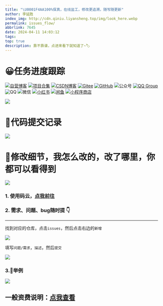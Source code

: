 ```yaml
---
title: "\U0001F4AA100%保真，在线监工，修改更追溯，随写随更新"
author: 李延胜
index_img: http://cdn.qiniu.liyansheng.top/img/look_here.webp
permalink: issues_flow/
abbrlink: 7645
date: 2024-04-11 14:03:12
tags:
top: true
description: 靠不靠谱，点进来看下就知道了~🏷
---
```

# 😀任务进度跟踪

<span>
<a href="http://www.liyansheng.top/blog"><img src="https://img.shields.io/badge/木子空间-自营博客-00dfbf" alt="自营博客"></a>
<a href="https://yan-sheng-li.github.io/project/"><img src="https://img.shields.io/badge/木子空间-项目&资料-1e90ff" alt="项目合集"></a>
<a href="https://blog.csdn.net/weixin_44107140"><img src="https://img.shields.io/badge/木子空间-CSDN&粉丝1.5w+-FC5531" alt="CSDN博客"></a>
<a href="https://gitee.com/yan-sheng-li"><img src="https://img.shields.io/badge/木子空间-Gitee-orange" alt="Gitee"></a>
<a href="https://github.com/yan-sheng-li"><img src="https://img.shields.io/badge/木子空间-GitHub-black" alt="GitHub"></a>
<img src="https://img.shields.io/badge/木子空间-公众号《编程亿点有趣》&粉丝6k+-brightgreen" alt="公众号">
<a href="https://qm.qq.com/cgi-bin/qm/qr?k=NZUoWMzd3PQLWwxRGMiBNYEnVkEdNq__&jump_from=webapi&authKey=kgAofDqUzgwMCSX+UQQwxf837zMeWFGGmo4iIcbgkklW2pdfmVOlxPWAK6sMYMaC"><img src="https://img.shields.io/badge/木子空间-QQ社群(450+人)-18a2ea" alt="QQ Group"></a>
<img src="https://img.shields.io/badge/博主-QQ：1761724207-29a1db" alt="QQ">
<img src="https://img.shields.io/badge/博主-微信：17641244340-07c261" alt="微信">
<a href="https://www.xiaohongshu.com/user/profile/668f634100000000030315a1"><img src="https://img.shields.io/badge/木子空间-小红书-FF2842" alt="小红书"></a>
<a href="http://cdn.qiniu.liyansheng.top/img/20250423150441.png"><img src="https://img.shields.io/badge/木子空间-闲鱼-ffe10f" alt="闲鱼"></a>
<a href="http://cdn.qiniu.liyansheng.top/img/20250423145452.png"><img src="https://img.shields.io/badge/木子空间-小程序商店-green" alt="小程序商店"></a>
</span>

![](http://cdn.qiniu.liyansheng.top/img/note2.png)
# 🎯代码提交记录
![](http://cdn.qiniu.liyansheng.top/img/note4.png)
# 📝修改细节，我怎么改的，改了哪里，你都可以看得到
![](http://cdn.qiniu.liyansheng.top/img/20240623140314.png)
### 1. 使用码云，[点我前往](https://gitee.com/)

### 2. 需求、问题、bug随时提     👇

---

找到对应的仓库，点击`issues`，然后点击右边的`新增`

![](http://cdn.qiniu.liyansheng.top/img/s1.png)

填写`问题/需求`，`描述`，然后`提交`

![](http://cdn.qiniu.liyansheng.top/img/s2.png)

### 3.🔑举例

![](http://cdn.qiniu.liyansheng.top/img/s3.png)

## 一般资费说明：[点我查看](/remote_help/)
